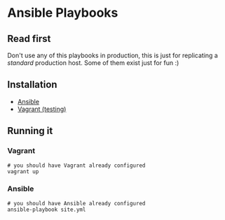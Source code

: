 # Ansible Playbooks

## Read first

Don't use any of this playbooks in production, this is just for replicating a _standard_ production host. Some of them exist just for fun :)

## Installation

* [Ansible](http://www.ansibleworks.com/docs/intro_installation.html)
* [Vagrant (testing)](http://www.vagrantup.com/downloads)

## Running it

### Vagrant

```shell
# you should have Vagrant already configured
vagrant up
```

### Ansible

```shell
# you should have Ansible already configured
ansible-playbook site.yml
```